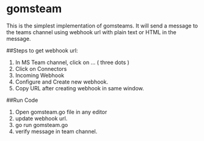 # gomsteam
This is the simplest implementation of gomsteams. It will send a message to the teams channel using webhook url with plain text or HTML in the message.

##Steps to get webhook url:
1. In MS Team channel, click on ... ( three dots )
2. Click on Connectors
3. Incoming Webhook 
4. Configure and Create new webhook.
5. Copy URL after creating webhook in same window.

##Run Code
1. Open gomsteam.go file in any editor
2. update webhook url.
3. go run gomsteam.go
4. verify message in team channel.
